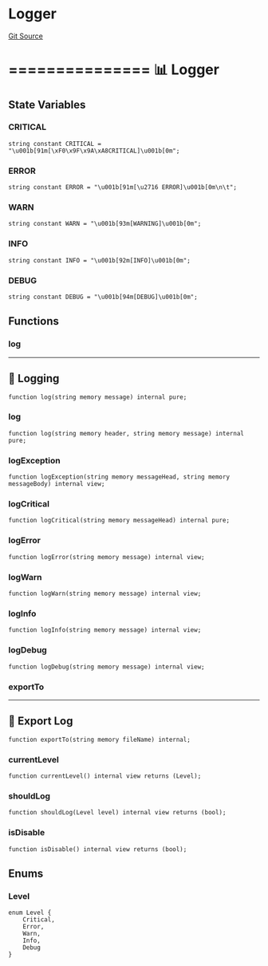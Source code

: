 # Logger
[Git Source](https://github.com/metacontract/mc/blob/df7a49283d8212c99bebd64a186325e91d34c075/resources/devkit/api-reference/Flattened.sol)

===============
📊 Logger
=================


## State Variables
### CRITICAL

```solidity
string constant CRITICAL = "\u001b[91m[\xF0\x9F\x9A\xA8CRITICAL]\u001b[0m";
```


### ERROR

```solidity
string constant ERROR = "\u001b[91m[\u2716 ERROR]\u001b[0m\n\t";
```


### WARN

```solidity
string constant WARN = "\u001b[93m[WARNING]\u001b[0m";
```


### INFO

```solidity
string constant INFO = "\u001b[92m[INFO]\u001b[0m";
```


### DEBUG

```solidity
string constant DEBUG = "\u001b[94m[DEBUG]\u001b[0m";
```


## Functions
### log

------------------
💬 Logging
--------------------


```solidity
function log(string memory message) internal pure;
```

### log


```solidity
function log(string memory header, string memory message) internal pure;
```

### logException


```solidity
function logException(string memory messageHead, string memory messageBody) internal view;
```

### logCritical


```solidity
function logCritical(string memory messageHead) internal pure;
```

### logError


```solidity
function logError(string memory message) internal view;
```

### logWarn


```solidity
function logWarn(string memory message) internal view;
```

### logInfo


```solidity
function logInfo(string memory message) internal view;
```

### logDebug


```solidity
function logDebug(string memory message) internal view;
```

### exportTo

-------------------
💾 Export Log
---------------------


```solidity
function exportTo(string memory fileName) internal;
```

### currentLevel


```solidity
function currentLevel() internal view returns (Level);
```

### shouldLog


```solidity
function shouldLog(Level level) internal view returns (bool);
```

### isDisable


```solidity
function isDisable() internal view returns (bool);
```

## Enums
### Level

```solidity
enum Level {
    Critical,
    Error,
    Warn,
    Info,
    Debug
}
```

